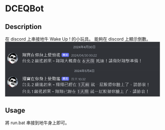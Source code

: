 # DCEQBot

## Description
在 discord 上串接地牛 Wake Up ! 的小玩具。
能夠在 discord 上顯示倒數。
![alt text](image/image1.png)

## Usage
將 run.bat 串接到地牛身上即可。